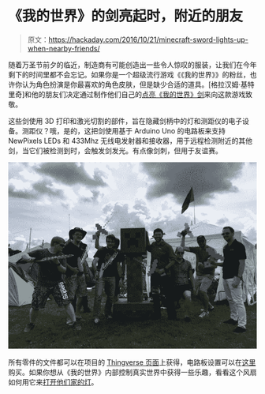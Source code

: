 # 《我的世界》的剑亮起时，附近的朋友

> 原文：<https://hackaday.com/2016/10/21/minecraft-sword-lights-up-when-nearby-friends/>

随着万圣节前夕的临近，制造商有可能创造出一些令人惊叹的服装，让我们在今年剩下的时间里都不会忘记。如果你是一个超级流行游戏《《我的世界》》的粉丝，也许你认为角色扮演是你最喜欢的角色皮肤，但是缺少合适的道具。[格拉汉姆·基特里奇]和他的朋友们决定通过制作他们自己的[点亮《我的世界》剑](http://www.thingiverse.com/thing:1722784)来向这款游戏致敬。

这些剑使用 3D 打印和激光切割的部件，旨在隐藏剑柄中的灯和测距仪的电子设备。测距仪？哦，是的，这把剑使用基于 Arduino Uno 的电路板来支持 NewPixels LEDs 和 433Mhz 无线电发射器和接收器，用于远程检测附近的其他剑，当它们被检测到时，会触发剑发光。有点像剑刺，但用于友谊赛。

[![Fellowship of Minecraft Sword](img/87e37ebe5ea4e05c4cac37f972fe9923.png)](https://hackaday.com/wp-content/uploads/2016/10/fellowship-of-the-sword.jpg)

所有零件的文件都可以在项目的 [Thingverse 页面](http://www.thingiverse.com/thing:1722784/#files)上获得，电路板设置可以在[这里](https://www.tindie.com/products/ThinkEngineer/-light-up-minecraft-style-sword-electronics/)购买。如果你想从《我的世界》内部控制真实世界中获得一些乐趣，看看这个风扇如何用它来[打开他们家的灯](http://hackaday.com/2015/11/25/the-internet-of-minecraft-things-is-born/)。
